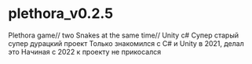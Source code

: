 # plethora_v0.2.5
Plethora game// two Snakes at the same time// Unity c#
Супер старый супер дурацкий проект
Только знакомился с C# и Unity в 2021, делал это
Начиная с 2022 к проекту не прикосался 
